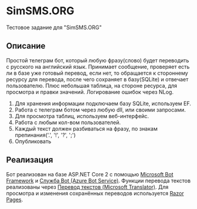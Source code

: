# SimSMS.ORG
Тестовое задание для "SimSMS.ORG"

## Описание
Простой телеграм бот, который любую фразу(слово) будет переводить с русского на английский язык. Принимает сообщение, проверяет есть ли в базе уже готовый перевод, если нет, то обращается к стороннему ресурсу для перевода, после чего сохраняет в базу(SQLite) и отвечает пользователю. Плюс небольшая таблица, на стороне ресурса, для просмотра и правки значений. Логирование ошибок через NLog.
1. Для хранения информации подключаем базу SQLite, используем EF.
2. Работа с телеграм ботом через любую dll, или своими запросами.
3. Для просмотра таблиц, используем веб-интерфейс.
4. Работа с любым кол-вом пользователей.
5. Каждый текст должен разбиваться на фразу, по знакам препинания('.', '!', '?', ';')
6. Опубликовать

## Реализация
Бот реализован на базе ASP.NET Core 2 с помощью [Microsoft Bot Framework](https://dev.botframework.com/) и [Служба Bot (Azure Bot Service)](https://azure.microsoft.com/ru-ru/services/bot-service/). Функции перевода текстов реализованы через [Перевод текстов (Microsoft Translator)](https://azure.microsoft.com/ru-ru/services/cognitive-services/translator-text-api/). Для просмотра и изменения сохранённых переводов используется [Razor Pages](https://docs.microsoft.com/ru-ru/aspnet/core/razor-pages).

